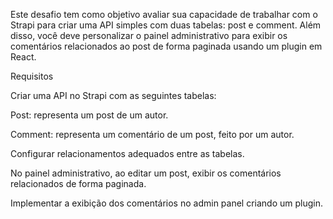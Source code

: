 Este desafio tem como objetivo avaliar sua capacidade de trabalhar com o Strapi para criar uma API simples com duas tabelas: post e comment. Além disso, você deve personalizar o painel administrativo para exibir os comentários relacionados ao post de forma paginada usando um plugin em React.

Requisitos

Criar uma API no Strapi com as seguintes tabelas:

Post: representa um post de um autor.

Comment: representa um comentário de um post, feito por um autor.

Configurar relacionamentos adequados entre as tabelas.

No painel administrativo, ao editar um post, exibir os comentários relacionados de forma paginada.

Implementar a exibição dos comentários no admin panel criando um plugin.
